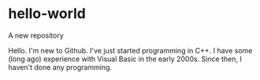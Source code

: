 # hello-world
A new repository

Hello. I'm new to Github. I've just started programming in C++. I have some (long ago) experience with Visual Basic in the early 2000s. Since then, I haven't done any programming.
